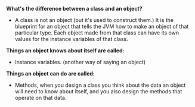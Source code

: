 **What's the difference between a class and an object?**

- A class is not an object (but it's used to construct them.) It is the blueprint for an object that tells the JVM how to make an object of that particular type. Each object made from that class can have its own values for the instance variables of that class.

**Things an object knows about itself are called:**

- Instance variables. (another way of saying an object)

**Things an object can do are called:**

- Methods, when you design a class you think about the data an object will need to know about itself, and you also design the methods that operate on that data. 

